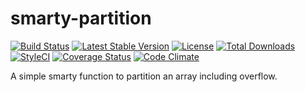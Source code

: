 # smarty-partition
[![Build Status](https://travis-ci.org/limenet/smarty-partition.svg?branch=master)](https://travis-ci.org/limenet/smarty-partition) [![Latest Stable Version](https://poser.pugx.org/limenet/smarty-partition/v/stable)](https://packagist.org/packages/limenet/smarty-partition) [![License](https://poser.pugx.org/limenet/smarty-partition/license)](https://packagist.org/packages/limenet/smarty-partition) [![Total Downloads](https://poser.pugx.org/limenet/smarty-partition/downloads)](https://packagist.org/packages/limenet/smarty-partition) [![StyleCI](https://styleci.io/repos/29427550/shield)](https://styleci.io/repos/29427550) [![Coverage Status](https://coveralls.io/repos/limenet/smarty-partition/badge.svg?branch=master&service=github)](https://coveralls.io/github/limenet/smarty-partition?branch=master) [![Code Climate](https://codeclimate.com/github/limenet/smarty-partition/badges/gpa.svg)](https://codeclimate.com/github/limenet/smarty-partition)

A simple smarty function to partition an array including overflow.
